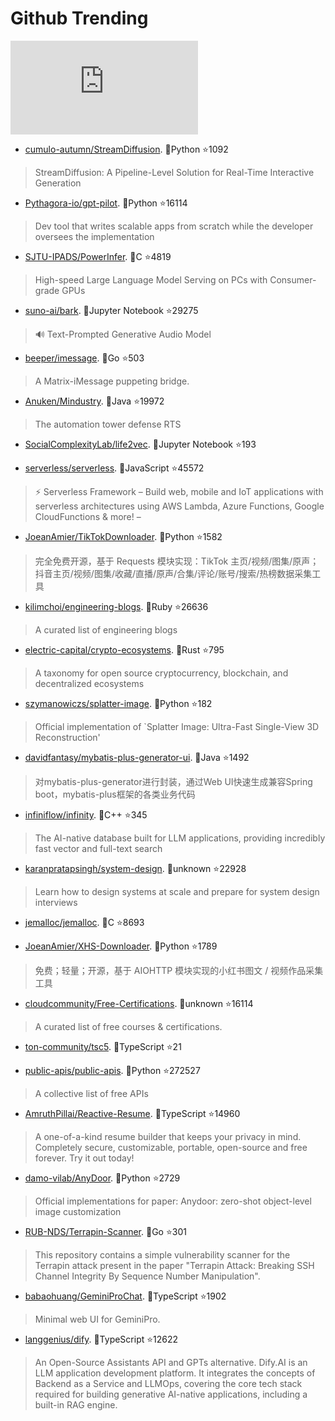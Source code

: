 # Github Trending 
 ![daily-bing](https://api.isoyu.com/bing_images.php) 
 - [cumulo-autumn/StreamDiffusion](https://github.com/cumulo-autumn/StreamDiffusion). 💪Python ⭐1092 
 > StreamDiffusion: A Pipeline-Level Solution for Real-Time Interactive Generation 
 - [Pythagora-io/gpt-pilot](https://github.com/Pythagora-io/gpt-pilot). 💪Python ⭐16114 
 > Dev tool that writes scalable apps from scratch while the developer oversees the implementation 
 - [SJTU-IPADS/PowerInfer](https://github.com/SJTU-IPADS/PowerInfer). 💪C ⭐4819 
 > High-speed Large Language Model Serving on PCs with Consumer-grade GPUs 
 - [suno-ai/bark](https://github.com/suno-ai/bark). 💪Jupyter Notebook ⭐29275 
 > 🔊 Text-Prompted Generative Audio Model 
 - [beeper/imessage](https://github.com/beeper/imessage). 💪Go ⭐503 
 > A Matrix-iMessage puppeting bridge. 
 - [Anuken/Mindustry](https://github.com/Anuken/Mindustry). 💪Java ⭐19972 
 > The automation tower defense RTS 
 - [SocialComplexityLab/life2vec](https://github.com/SocialComplexityLab/life2vec). 💪Jupyter Notebook ⭐193 
 >  
 - [serverless/serverless](https://github.com/serverless/serverless). 💪JavaScript ⭐45572 
 > ⚡ Serverless Framework – Build web, mobile and IoT applications with serverless architectures using AWS Lambda, Azure Functions, Google CloudFunctions & more! – 
 - [JoeanAmier/TikTokDownloader](https://github.com/JoeanAmier/TikTokDownloader). 💪Python ⭐1582 
 > 完全免费开源，基于 Requests 模块实现：TikTok 主页/视频/图集/原声；抖音主页/视频/图集/收藏/直播/原声/合集/评论/账号/搜索/热榜数据采集工具 
 - [kilimchoi/engineering-blogs](https://github.com/kilimchoi/engineering-blogs). 💪Ruby ⭐26636 
 > A curated list of engineering blogs 
 - [electric-capital/crypto-ecosystems](https://github.com/electric-capital/crypto-ecosystems). 💪Rust ⭐795 
 > A taxonomy for open source cryptocurrency, blockchain, and decentralized ecosystems 
 - [szymanowiczs/splatter-image](https://github.com/szymanowiczs/splatter-image). 💪Python ⭐182 
 > Official implementation of `Splatter Image: Ultra-Fast Single-View 3D Reconstruction' 
 - [davidfantasy/mybatis-plus-generator-ui](https://github.com/davidfantasy/mybatis-plus-generator-ui). 💪Java ⭐1492 
 > 对mybatis-plus-generator进行封装，通过Web UI快速生成兼容Spring boot，mybatis-plus框架的各类业务代码 
 - [infiniflow/infinity](https://github.com/infiniflow/infinity). 💪C++ ⭐345 
 > The AI-native database built for LLM applications, providing incredibly fast vector and full-text search 
 - [karanpratapsingh/system-design](https://github.com/karanpratapsingh/system-design). 💪unknown ⭐22928 
 > Learn how to design systems at scale and prepare for system design interviews 
 - [jemalloc/jemalloc](https://github.com/jemalloc/jemalloc). 💪C ⭐8693 
 >  
 - [JoeanAmier/XHS-Downloader](https://github.com/JoeanAmier/XHS-Downloader). 💪Python ⭐1789 
 > 免费；轻量；开源，基于 AIOHTTP 模块实现的小红书图文 / 视频作品采集工具 
 - [cloudcommunity/Free-Certifications](https://github.com/cloudcommunity/Free-Certifications). 💪unknown ⭐16114 
 > A curated list of free courses & certifications. 
 - [ton-community/tsc5](https://github.com/ton-community/tsc5). 💪TypeScript ⭐21 
 >  
 - [public-apis/public-apis](https://github.com/public-apis/public-apis). 💪Python ⭐272527 
 > A collective list of free APIs 
 - [AmruthPillai/Reactive-Resume](https://github.com/AmruthPillai/Reactive-Resume). 💪TypeScript ⭐14960 
 > A one-of-a-kind resume builder that keeps your privacy in mind. Completely secure, customizable, portable, open-source and free forever. Try it out today! 
 - [damo-vilab/AnyDoor](https://github.com/damo-vilab/AnyDoor). 💪Python ⭐2729 
 > Official implementations for paper: Anydoor: zero-shot object-level image customization 
 - [RUB-NDS/Terrapin-Scanner](https://github.com/RUB-NDS/Terrapin-Scanner). 💪Go ⭐301 
 > This repository contains a simple vulnerability scanner for the Terrapin attack present in the paper "Terrapin Attack: Breaking SSH Channel Integrity By Sequence Number Manipulation". 
 - [babaohuang/GeminiProChat](https://github.com/babaohuang/GeminiProChat). 💪TypeScript ⭐1902 
 > Minimal web UI for GeminiPro. 
 - [langgenius/dify](https://github.com/langgenius/dify). 💪TypeScript ⭐12622 
 > An Open-Source Assistants API and GPTs alternative. Dify.AI is an LLM application development platform. It integrates the concepts of Backend as a Service and LLMOps, covering the core tech stack required for building generative AI-native applications, including a built-in RAG engine. 
 